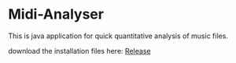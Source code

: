 # Midi-Analyser
This is java application for quick quantitative analysis of music files.

download the installation files here: [Release](https://github.com/Altoor/Midi-Analyser/releases)

